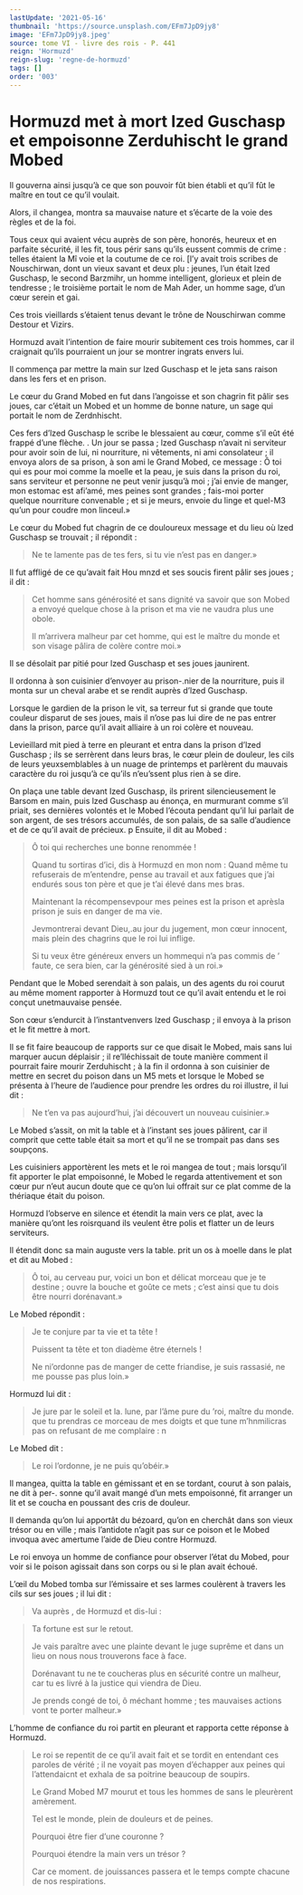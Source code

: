 ```yaml
---
lastUpdate: '2021-05-16'
thumbnail: 'https://source.unsplash.com/EFm7JpD9jy8'
image: 'EFm7JpD9jy8.jpeg'
source: tome VI - livre des rois - P. 441
reign: 'Hormuzd'
reign-slug: 'regne-de-hormuzd'
tags: []
order: '003'
---
```


# Hormuzd met à mort Ized Guschasp et empoisonne Zerduhischt le grand Mobed

Il gouverna ainsi jusqu’à ce que son pouvoir fût bien établi et qu’il fût le maître en tout ce qu’il voulait.

Alors, il changea, montra sa mauvaise nature et s’écarte de la voie des règles et de la foi.

Tous ceux qui avaient vécu auprès de son père, honorés, heureux et en parfaite sécurité, il les fit, tous périr sans qu’ils eussent commis de crime : telles étaient la Mî
voie et la coutume de ce roi. [l’y avait trois scribes de Nouschirwan, dont un vieux savant et deux plu : jeunes, l’un était lzed Guschasp, le second Barzmihr, un homme intelligent, glorieux et plein de tendresse ; le troisième portait le nom de Mah Ader, un homme sage, d’un cœur serein et gai.

Ces trois vieillards s’étaient tenus devant le trône de Nouschirwan comme Destour et Vizirs.

Hormuzd avait l’intention de faire mourir subitement ces trois hommes, car il craignait qu’ils pourraient un jour se montrer ingrats envers lui.

Il commença par mettre la main sur lzed Guschasp et le jeta sans raison dans les fers et en prison.

Le cœur du Grand Mobed en fut dans l’angoisse et son chagrin fit pâlir ses joues, car c’était un Mobed et un homme de bonne nature, un sage qui portait le nom de Zerdnhischt.

Ces fers d’lzed Guschasp le scribe le blessaient au cœur, comme s’il eût été frappé d’une flèche. .
Un jour se passa ; lzed Guschasp n’avait ni serviteur pour avoir soin de lui, ni nourriture, ni vêtements, ni ami consolateur ; il envoya alors de sa prison, à son ami le Grand Mobed, ce message : Ô toi qui es pour moi comme la moelle et la peau, je suis dans la prison du roi, sans serviteur et personne ne peut venir jusqu’à moi ; j’ai envie de manger, mon estomac est afi’amé, mes peines sont grandes ; fais-moi porter quelque nourriture convenable ; et si je meurs, envoie du linge et quel-M3 qu’un pour coudre mon linceul.»

Le cœur du Mobed fut chagrin de ce douloureux message et du lieu où lzed Guschasp se trouvait ; il répondit :

> Ne te lamente pas de tes fers, si tu vie n’est pas en danger.»

Il fut affligé de ce qu’avait fait Hou mnzd et ses soucis firent pâlir ses joues ; il dit :

> Cet homme sans générosité et sans dignité va savoir que son Mobed a envoyé quelque chose à la prison et ma vie ne vaudra plus une obole.
>
> Il m’arrivera malheur par cet homme, qui est le maître du monde et son visage pâlira de colère contre moi.»

Il se désolait par pitié pour lzed Guschasp et ses joues jaunirent.

Il ordonna à son cuisinier d’envoyer au prison-.nier de la nourriture, puis il monta sur un cheval arabe et se rendit auprès d’lzed Guschasp.

Lorsque le gardien de la prison le vit, sa terreur fut si grande que toute couleur disparut de ses joues, mais il n’ose pas lui dire de ne pas entrer dans la prison, parce qu’il avait alliaire à un roi colère et nouveau.

Levieillard mit pied à terre en pleurant et entra dans la prison d’lzed Guschasp ; ils se serrèrent dans leurs bras, le cœur plein de douleur, les cils de leurs yeuxsemblables à un nuage de printemps et parlèrent du mauvais caractère du roi jusqu’à ce qu’ils n’eu’ssent plus rien à se dire.

On plaça une table devant Ized Guschasp, ils prirent silencieusement le Barsom en main, puis lzed Guschasp au
énonça, en murmurant comme s’il priait, ses dernières volontés et le Mobed l’écouta pendant qu’il lui parlait de son argent, de ses trésors accumulés, de son palais, de sa salle d’audience et de ce qu’il avait de précieux. p Ensuite, il dit au Mobed :

> Ô toi qui recherches une bonne renommée !
>
> Quand tu sortiras d’ici, dis à Hormuzd en mon nom : Quand même tu refuserais de m’entendre, pense au travail et aux fatigues que j’ai endurés sous ton père et que je t’ai élevé dans mes bras.
>
> Maintenant la récompensevpour mes peines est la prison et aprèsla prison je suis en danger de ma vie.
>
> Jevmontrerai devant Dieu,.au jour du jugement, mon cœur innocent, mais plein des chagrins que le roi lui inflige.
>
> Si tu veux être généreux envers un hommequi n’a pas commis de
’ faute, ce sera bien, car la générosité sied à un roi.»

Pendant que le Mobed serendait à son palais, un des agents du roi courut au même moment rapporter à Hormuzd tout ce qu’il avait entendu et le roi conçut unetmauvaise pensée.

Son cœur s’endurcit à l’instantvenvers lzed Guschasp ; il envoya à la prison et le fit mettre à mort.

Il se fit faire beaucoup de rapports sur ce que disait le Mobed, mais sans lui marquer aucun déplaisir ; il re’lléchissait de toute manière comment il pourrait faire mourir Zerduhischt ; à la fin il ordonna à son cuisinier de mettre en secret du poison dans un M5 mets et lorsque le Mobed se présenta à l’heure de l’audience pour prendre les ordres du roi illustre, il lui dit :

> Ne t’en va pas aujourd’hui, j’ai découvert un nouveau cuisinier.»

Le Mobed s’assit, on mit la table et à l’instant ses joues pâlirent, car il comprit que cette table était sa mort et qu’il ne se trompait pas dans ses soupçons.

Les cuisiniers apportèrent les mets et le roi mangea de tout ; mais lorsqu’il fit apporter le plat empoisonné, le Mobed le regarda attentivement et son cœur pur n’eut aucun doute que ce qu’on lui offrait sur ce plat comme de la thériaque était du poison.

Hormuzd l’observe en silence et étendit la main vers ce plat, avec la manière qu’ont les roisrquand ils veulent être polis et flatter un de leurs serviteurs.

Il étendit donc sa main auguste vers la table. prit un os à moelle dans le plat et dit au Mobed :

> Ô toi, au cerveau pur, voici un bon et délicat morceau que je te destine ; ouvre la bouche et goûte ce mets ; c’est ainsi que tu dois être nourri dorénavant.»

Le Mobed répondit :

> Je te conjure par ta vie et ta tête !
>
> Puissent ta tête et ton diadème être éternels !
>
> Ne ni’ordonne pas de manger de cette friandise, je suis rassasié, ne me pousse pas plus loin.»

Hormuzd lui dit :

> Je jure par le soleil et la. lune, par l’âme pure du ’roi, maître du monde. que tu prendras ce morceau de mes doigts et que tune m’hnmilicras pas on refusant de me complaire : n

Le Mobed dit :

> Le roi l’ordonne, je ne puis qu’obéir.»

Il mangea, quitta la table en gémissant et en se tordant, courut à son palais, ne dit à per-. sonne qu’il avait mangé d’un mets empoisonné, fit arranger un lit et se coucha en poussant des cris de douleur.

Il demanda qu’on lui apportât du bézoard, qu’on en cherchât dans son vieux trésor ou en ville ; mais l’antidote n’agit pas sur ce poison et le Mobed invoqua avec amertume l’aide de Dieu contre Hormuzd.

Le roi envoya un homme de confiance pour observer l’état du Mobed, pour voir si le poison agissait dans son corps ou si le plan avait échoué.

L’œil du Mobed tomba sur l’émissaire et ses larmes coulèrent à travers les cils sur ses joues ; il lui dit :

> Va auprès
, de Hormuzd et dis-lui :

> Ta fortune est sur le retout.
>
> Je vais paraître avec une plainte devant le juge suprême et dans un lieu on nous nous trouverons face à face.
>
> Dorénavant tu ne te coucheras plus en sécurité contre un malheur, car tu es livré à la justice qui viendra de Dieu.
>
> Je prends congé de toi, ô méchant homme ; tes mauvaises actions vont te porter malheur.»

L’homme de confiance du roi partit en pleurant et rapporta cette réponse à Hormuzd.
>
> Le roi se repentit de ce qu’il avait fait et se tordit en entendant ces paroles de vérité ; il ne voyait pas moyen d’échapper aux peines qui l’attendaicnt et exhala de sa poitrine beaucoup de soupirs.
>
> Le Grand Mobed M7 mourut et tous les hommes de sans le pleurèrent amèrement.
>
> Tel est le monde, plein de douleurs et de peines.
>
> Pourquoi être fier d’une couronne ?
>
> Pourquoi étendre la main vers un trésor ?
>
> Car ce moment. de jouissances passera et le temps compte chacune de nos respirations.
